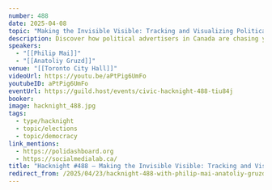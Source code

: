 ```yaml
---
number: 488
date: 2025-04-08
topic: "Making the Invisible Visible: Tracking and Visualizing Political Advertising on Meta Platforms with PoliDashboard.org"
description: Discover how political advertisers in Canada are chasing your clicks on Facebook and Instagram — and how paid political ads can be weaponized to mislead, manipulate, or interfere in an election.
speakers:
  - "[[Philip Mai]]"
  - "[[Anatoliy Gruzd]]"
venue: "[[Toronto City Hall]]"
videoUrl: https://youtu.be/aPtPig6UmFo
youtubeID: aPtPig6UmFo
eventUrl: https://guild.host/events/civic-hacknight-488-tiu84j
booker: 
image: hacknight_488.jpg
tags:
  - type/hacknight
  - topic/elections
  - topic/democracy
link_mentions:
  - https://polidashboard.org
  - https://socialmedialab.ca/
title: "Hacknight #488 – Making the Invisible Visible: Tracking and Visualizing Political Advertising on Meta Platforms with PoliDashboard.org"
redirect_from: /2025/04/23/hacknight-488-with-philip-mai-anatoliy-gruzd-making-the-invisible-visible-tracking-and-visualizing-political-advertising-on-meta-platforms-with-polidashboard-org/
---
```

